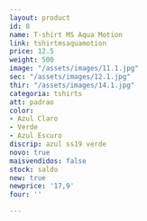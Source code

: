 ```yaml
---
layout: product
id: 8
name: T-shirt MS Aqua Motion
link: tshirtmsaquamotion
price: 12.5
weight: 500
image: "/assets/images/11.1.jpg"
sec: "/assets/images/12.1.jpg"
thir: "/assets/images/14.1.jpg"
categoria: tshirts
att: padrao
color:
- Azul Claro
- Verde
- Azul Escuro
discrip: azul ss19 verde
novo: true
maisvendidos: false
stock: saldo
new: true
newprice: '17,9'
four: ''

---
```

